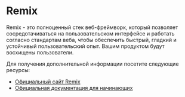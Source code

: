 # Remix

Remix - это полноценный стек веб-фреймворк, который позволяет сосредотачиваться на пользовательском интерфейсе и работать согласно стандартам веба, чтобы обеспечить быстрый, гладкий и устойчивый пользовательский опыт. Вашим продуктом будут восхищены пользователи.

Для получения дополнительной информации посетите следующие ресурсы:

- [Официальный сайт Remix](https://remix.run/)
- [Официальная документация для начинающих](https://remix.run/docs/en/v1#getting-started)
